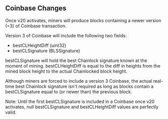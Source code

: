 Coinbase Changes
------------------------

Once v20 activates, miners will produce blocks containing a newer version (=3) of Coinbase transaction.

Version 3 of Coinbase will include the following two fields:
- bestCLHeightDiff (uint32)
- bestCLSignature (BLSSignature)

bestCLSignature will hold the best Chainlock signature known at the moment of mining.
bestCLHeightDiff is equal to the diff in heights from the mined block height to the actual Chainlocked block height.

Although miners are forced to include a version 3 Coinbase, the actual real-time best Chainlock signature isn't required as long as blocks contain a bestCLSignature equal to (or newer than) the previous block.

Note: Until the first bestCLSignature is included in a Coinbase once v20 activates, null bestCLSignature and bestCLHeightDiff values are perfectly valid.
